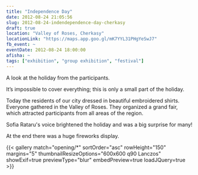 ```yaml
---
title: "Independence Day"
date: 2012-08-24 21:05:56
slug: 2012-08-24-indendependence-day-cherkasy
draft: true
location: "Valley of Roses, Cherkasy"
locationLink: "https://maps.app.goo.gl/mK7YYL31PHgYeSwJ7"
fb_event: ~
eventDate: 2012-08-24 18:00:00
afisha: ~
tags: ["exhibition", "group exhibition", "festival"]
---
```


A look at the holiday from the participants.

It’s impossible to cover everything; this is only a small part of the holiday.

Today the residents of our city dressed in beautiful embroidered shirts. Everyone gathered in the Valley of Roses. They organized a grand fair, which attracted participants from all areas of the region.

Sofia Rataru's voice brightened the holiday and was a big surprise for many!

At the end there was a huge fireworks display.

{{< gallery match="opening/*" sortOrder="asc" rowHeight="150" margins="5" thumbnailResizeOptions="600x600 q90 Lanczos" showExif=true previewType="blur" embedPreview=true loadJQuery=true >}}

